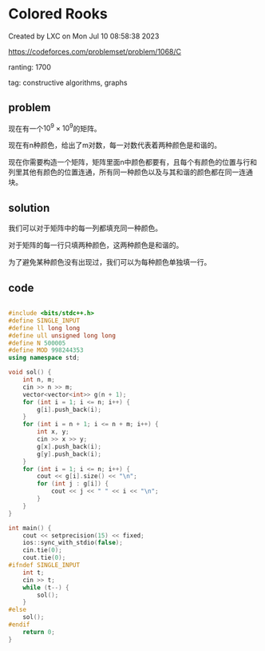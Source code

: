 # Colored Rooks

Created by LXC on Mon Jul 10 08:58:38 2023

https://codeforces.com/problemset/problem/1068/C

ranting: 1700

tag: constructive algorithms, graphs

## problem

现在有一个$10^9 \times 10^9$的矩阵。

现在有n种颜色，给出了m对数，每一对数代表着两种颜色是和谐的。

现在你需要构造一个矩阵，矩阵里面n中颜色都要有，且每个有颜色的位置与行和列里其他有颜色的位置连通，所有同一种颜色以及与其和谐的颜色都在同一连通块。

## solution

我们可以对于矩阵中的每一列都填充同一种颜色。

对于矩阵的每一行只填两种颜色，这两种颜色是和谐的。

为了避免某种颜色没有出现过，我们可以为每种颜色单独填一行。

## code

``` cpp

#include <bits/stdc++.h>
#define SINGLE_INPUT
#define ll long long
#define ull unsigned long long
#define N 500005
#define MOD 998244353
using namespace std;

void sol() {
    int n, m;
    cin >> n >> m;
    vector<vector<int>> g(n + 1);
    for (int i = 1; i <= n; i++) {
        g[i].push_back(i);
    }
    for (int i = n + 1; i <= n + m; i++) {
        int x, y;
        cin >> x >> y;
        g[x].push_back(i);
        g[y].push_back(i);
    }
    for (int i = 1; i <= n; i++) {
        cout << g[i].size() << "\n";
        for (int j : g[i]) {
            cout << j << " " << i << "\n";
        }
    }
}

int main() {
    cout << setprecision(15) << fixed;
    ios::sync_with_stdio(false);
    cin.tie(0);
    cout.tie(0);
#ifndef SINGLE_INPUT
    int t;
    cin >> t;
    while (t--) {
        sol();
    }
#else
    sol();
#endif
    return 0;
}

```
